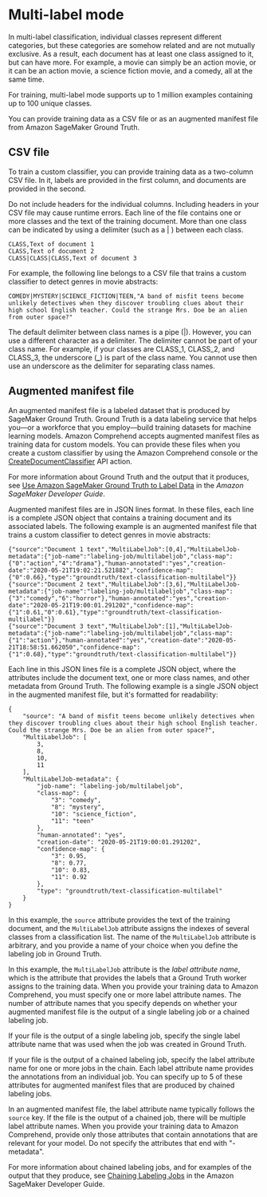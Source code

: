 # Multi\-label mode<a name="prep-classifier-data-multi-label"></a>

In multi\-label classification, individual classes represent different categories, but these categories are somehow related and are not mutually exclusive\. As a result, each document has at least one class assigned to it, but can have more\. For example, a movie can simply be an action movie, or it can be an action movie, a science fiction movie, and a comedy, all at the same time\.

For training, multi\-label mode supports up to 1 million examples containing up to 100 unique classes\.

You can provide training data as a CSV file or as an augmented manifest file from Amazon SageMaker Ground Truth\.

## CSV file<a name="prep-classifier-data-multi-label-csv"></a>

To train a custom classifier, you can provide training data as a two\-column CSV file\. In it, labels are provided in the first column, and documents are provided in the second\.

Do not include headers for the individual columns\. Including headers in your CSV file may cause runtime errors\. Each line of the file contains one or more classes and the text of the training document\. More than one class can be indicated by using a delimiter \(such as a \| \) between each class\.

```
CLASS,Text of document 1
CLASS,Text of document 2
CLASS|CLASS|CLASS,Text of document 3
```

For example, the following line belongs to a CSV file that trains a custom classifier to detect genres in movie abstracts:

```
COMEDY|MYSTERY|SCIENCE_FICTION|TEEN,"A band of misfit teens become unlikely detectives when they discover troubling clues about their high school English teacher. Could the strange Mrs. Doe be an alien from outer space?"
```

The default delimiter between class names is a pipe \(\|\)\. However, you can use a different character as a delimiter\. The delimiter cannot be part of your class name\. For example, if your classes are CLASS\_1, CLASS\_2, and CLASS\_3, the underscore \(**\_**\) is part of the class name\. You cannot use then use an underscore as the delimiter for separating class names\.

## Augmented manifest file<a name="prep-classifier-data-multi-label-manifest"></a>

An augmented manifest file is a labeled dataset that is produced by SageMaker Ground Truth\. Ground Truth is a data labeling service that helps you—or a workforce that you employ—build training datasets for machine learning models\. Amazon Comprehend accepts augmented manifest files as training data for custom models\. You can provide these files when you create a custom classifier by using the Amazon Comprehend console or the [CreateDocumentClassifier](https://docs.aws.amazon.com/comprehend/latest/APIReference/API_CreateDocumentClassifier.html) API action\. 

For more information about Ground Truth and the output that it produces, see [Use Amazon SageMaker Ground Truth to Label Data](https://docs.aws.amazon.com/sagemaker/latest/dg/sms.html) in the *Amazon SageMaker Developer Guide*\.

Augmented manifest files are in JSON lines format\. In these files, each line is a complete JSON object that contains a training document and its associated labels\. The following example is an augmented manifest file that trains a custom classifier to detect genres in movie abstracts:

```
{"source":"Document 1 text","MultiLabelJob":[0,4],"MultiLabelJob-metadata":{"job-name":"labeling-job/multilabeljob","class-map":{"0":"action","4":"drama"},"human-annotated":"yes","creation-date":"2020-05-21T19:02:21.521882","confidence-map":{"0":0.66},"type":"groundtruth/text-classification-multilabel"}}
{"source":"Document 2 text","MultiLabelJob":[3,6],"MultiLabelJob-metadata":{"job-name":"labeling-job/multilabeljob","class-map":{"3":"comedy","6":"horror"},"human-annotated":"yes","creation-date":"2020-05-21T19:00:01.291202","confidence-map":{"1":0.61,"0":0.61},"type":"groundtruth/text-classification-multilabel"}}
{"source":"Document 3 text","MultiLabelJob":[1],"MultiLabelJob-metadata":{"job-name":"labeling-job/multilabeljob","class-map":{"1":"action"},"human-annotated":"yes","creation-date":"2020-05-21T18:58:51.662050","confidence-map":{"1":0.68},"type":"groundtruth/text-classification-multilabel"}}
```

Each line in this JSON lines file is a complete JSON object, where the attributes include the document text, one or more class names, and other metadata from Ground Truth\. The following example is a single JSON object in the augmented manifest file, but it's formatted for readability: 

```
{
    "source": "A band of misfit teens become unlikely detectives when they discover troubling clues about their high school English teacher. Could the strange Mrs. Doe be an alien from outer space?",
    "MultiLabelJob": [
        3,
        8,
        10,
        11
    ],
    "MultiLabelJob-metadata": {
        "job-name": "labeling-job/multilabeljob",
        "class-map": {
            "3": "comedy",
            "8": "mystery",
            "10": "science_fiction",
            "11": "teen"
        },
        "human-annotated": "yes",
        "creation-date": "2020-05-21T19:00:01.291202",
        "confidence-map": {
            "3": 0.95,
            "8": 0.77,
            "10": 0.83,
            "11": 0.92
        },
        "type": "groundtruth/text-classification-multilabel"
    }
}
```

In this example, the `source` attribute provides the text of the training document, and the `MultiLabelJob` attribute assigns the indexes of several classes from a classification list\. The name of the `MultiLabelJob` attribute is arbitrary, and you provide a name of your choice when you define the labeling job in Ground Truth\. 

In this example, the `MultiLabelJob` attribute is the *label attribute name*, which is the attribute that provides the labels that a Ground Truth worker assigns to the training data\. When you provide your training data to Amazon Comprehend, you must specify one or more label attribute names\. The number of attribute names that you specify depends on whether your augmented manifest file is the output of a single labeling job or a chained labeling job\.

If your file is the output of a single labeling job, specify the single label attribute name that was used when the job was created in Ground Truth\. 

If your file is the output of a chained labeling job, specify the label attribute name for one or more jobs in the chain\. Each label attribute name provides the annotations from an individual job\. You can specify up to 5 of these attributes for augmented manifest files that are produced by chained labeling jobs\. 

In an augmented manifest file, the label attribute name typically follows the `source` key\. If the file is the output of a chained job, there will be multiple label attribute names\. When you provide your training data to Amazon Comprehend, provide only those attributes that contain annotations that are relevant for your model\. Do not specify the attributes that end with "\-metadata"\.

For more information about chained labeling jobs, and for examples of the output that they produce, see [Chaining Labeling Jobs](https://docs.aws.amazon.com/sagemaker/latest/dg/sms-reusing-data.html) in the Amazon SageMaker Developer Guide\.
